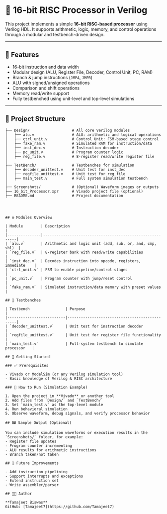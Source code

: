 # 🧠 16-bit RISC Processor in Verilog

This project implements a simple **16-bit RISC-based processor** using Verilog HDL. It supports arithmetic, logic, memory, and control operations through a modular and testbench-driven design.

---

## 🚀 Features

- 16-bit instruction and data width
- Modular design (ALU, Register File, Decoder, Control Unit, PC, RAM)
- Branch & jump instructions (`JMPA`, `JMPR`)
- ALU with signed/unsigned operations
- Comparison and shift operations
- Memory read/write support
- Fully testbenched using unit-level and top-level simulations

---

## 📁 Project Structure

```text
├── Design/                   # All core Verilog modules
│   ├── alu.v                 # ALU: arithmetic and logical operations
│   ├── ctrl_unit.v           # Control Unit: FSM-based stage control
│   ├── fake_ram.v            # Simulated RAM for instruction/data
│   ├── inst_dec.v            # Instruction decoder
│   ├── pc_unit.v             # Program counter logic
│   ├── reg_file.v            # 8-register read/write register file
│
├── TestBench/                # Testbenches for simulation
│   ├── decoder_unittest.v    # Unit test for inst_dec
│   ├── regfile_unittest.v    # Unit test for reg_file
│   ├── main_test.v           # Full system simulation testbench
│
├── Screenshots/              # (Optional) Waveform images or outputs
├── 16_bit_Processor.xpr      # Vivado project file (optional)
├── README.md                 # Project documentation




## ⚙️ Modules Overview

| Module        | Description                                              |
|---------------|----------------------------------------------------------|
| `alu.v`       | Arithmetic and logic unit (add, sub, or, and, cmp, shl)  |
| `reg_file.v`  | 8-register bank with read/write capabilities             |
| `inst_dec.v`  | Decodes instruction into opcode, registers, immediate    |
| `ctrl_unit.v` | FSM to enable pipeline/control stages                    |
| `pc_unit.v`   | Program counter with jump/reset control                  |
| `fake_ram.v`  | Simulated instruction/data memory with preset values     |

## 🧪 Testbenches

| Testbench                | Purpose                                       |
|--------------------------|-----------------------------------------------|
| `decoder_unittest.v`     | Unit test for instruction decoder             |
| `regfile_unittest.v`     | Unit test for register file functionality     |
| `main_test.v`            | Full-system testbench to simulate processor   |

## 🚀 Getting Started

### ✅ Prerequisites

- Vivado or ModelSim (or any Verilog simulation tool)
- Basic knowledge of Verilog & RISC architecture

### 🔧 How to Run (Simulation Example)

1. Open the project in **Vivado** or another tool
2. Add files from `Design/` and `TestBench/`
3. Set `main_test.v` as the top-level module
4. Run behavioral simulation
5. Observe waveform, debug signals, and verify processor behavior

## 🖼️ Sample Output (Optional)

You can include simulation waveforms or execution results in the `Screenshots/` folder, for example:
- Register file updates
- Program counter incrementing
- ALU results for arithmetic instructions
- Branch taken/not taken

## 📌 Future Improvements

- Add instruction pipelining
- Support interrupts and exceptions
- Extend instruction set
- Write assembler/parser

## 🧑‍💻 Author

**Tamajeet Biswas**  
GitHub: [Tamajeet7](https://github.com/Tamajeet7)
